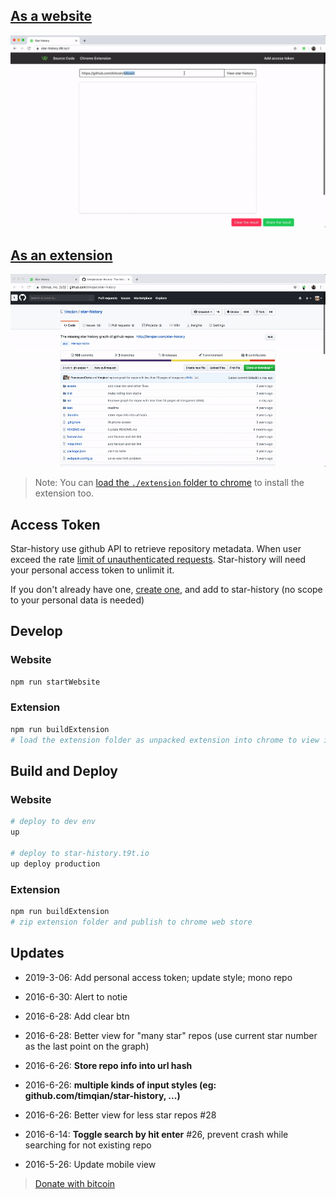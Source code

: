 ## [As a website](https://star-history.t9t.io)

![](https://raw.githubusercontent.com/timqian/images/master/star-history.gif)

## [As an extension](https://chrome.google.com/webstore/detail/star-history/iijibbcdddbhokfepbblglfgdglnccfn)

![](https://raw.githubusercontent.com/timqian/images/master/star-history-extension.gif)

> Note: You can [load the `./extension` folder to chrome](https://superuser.com/a/247654) to install the extension too.

## Access Token

Star-history use github API to retrieve repository metadata. When user exceed the rate [limit of unauthenticated requests](https://developer.github.com/v3/#rate-limiting). Star-history will need your personal access token to unlimit it.

If you don't already have one, [create one](https://github.com/settings/tokens/new), and add to star-history (no scope to your personal data is needed)

## Develop

### Website

```bash
npm run startWebsite
```

### Extension

```bash
npm run buildExtension
# load the extension folder as unpacked extension into chrome to view it
```

## Build and Deploy

### Website

```bash
# deploy to dev env
up

# deploy to star-history.t9t.io
up deploy production
```

### Extension

```bash
npm run buildExtension
# zip extension folder and publish to chrome web store
```

## Updates

- 2019-3-06: Add personal access token; update style; mono repo

- 2016-6-30: Alert to notie

- 2016-6-28: Add clear btn

- 2016-6-28: Better view for "many star" repos (use current star number as the last point on the graph)

- 2016-6-26: **Store repo info into url hash**

- 2016-6-26: **multiple kinds of input styles (eg: github.com/timqian/star-history, ...)**

- 2016-6-26: Better view for less star repos #28

- 2016-6-14: **Toggle search by hit enter** #26, prevent crash while searching for not existing repo

- 2016-5-26: Update mobile view


> [Donate with bitcoin](https://getcryptoo.github.io/)
